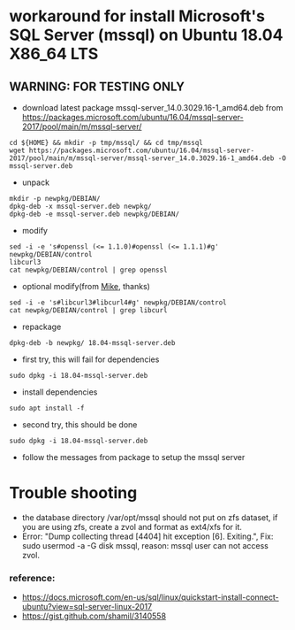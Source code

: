 # workaround for install Microsoft's SQL Server (mssql) on Ubuntu 18.04 X86_64 LTS

## WARNING: FOR TESTING  ONLY

* download latest package mssql-server_14.0.3029.16-1_amd64.deb from https://packages.microsoft.com/ubuntu/16.04/mssql-server-2017/pool/main/m/mssql-server/
```
cd ${HOME} && mkdir -p tmp/mssql/ && cd tmp/mssql
wget https://packages.microsoft.com/ubuntu/16.04/mssql-server-2017/pool/main/m/mssql-server/mssql-server_14.0.3029.16-1_amd64.deb -O mssql-server.deb
```
* unpack
```
mkdir -p newpkg/DEBIAN/
dpkg-deb -x mssql-server.deb newpkg/
dpkg-deb -e mssql-server.deb newpkg/DEBIAN/
```
* modify 
```
sed -i -e 's#openssl (<= 1.1.0)#openssl (<= 1.1.1)#g' newpkg/DEBIAN/control
libcurl3
cat newpkg/DEBIAN/control | grep openssl
```
* optional modify(from [Mike](https://askubuntu.com/questions/1032532/how-do-i-install-ms-sql-for-ubuntu-18-04-lts/1035144?noredirect=1#comment1690259_1035144), thanks)
```
sed -i -e 's#libcurl3#libcurl4#g' newpkg/DEBIAN/control
cat newpkg/DEBIAN/control | grep libcurl
```
* repackage
```
dpkg-deb -b newpkg/ 18.04-mssql-server.deb
```

* first try, this will fail for dependencies
```
sudo dpkg -i 18.04-mssql-server.deb
```

* install dependencies
```
sudo apt install -f
```
* second try, this should be done
```
sudo dpkg -i 18.04-mssql-server.deb
```
* follow the messages from package to setup the mssql server
# Trouble shooting
* the database directory /var/opt/mssql should not put on zfs dataset, if you are using zfs, create a zvol and format as ext4/xfs for it.
* Error: "Dump collecting thread [4404] hit exception [6]. Exiting.", Fix: sudo usermod -a -G disk mssql, reason: mssql user can not access zvol.


### reference: 
* https://docs.microsoft.com/en-us/sql/linux/quickstart-install-connect-ubuntu?view=sql-server-linux-2017
* https://gist.github.com/shamil/3140558
